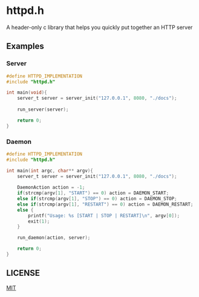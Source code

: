# httpd.h

A header-only c library that helps you quickly put together an HTTP server

## Examples

### Server

```c
#define HTTPD_IMPLEMENTATION
#include "httpd.h"

int main(void){
    server_t server = server_init("127.0.0.1", 8080, "./docs");
    
    run_server(server); 

    return 0;
}
```

### Daemon

```c
#define HTTPD_IMPLEMENTATION
#include "httpd.h"

int main(int argc, char** argv){
    server_t server = server_init("127.0.0.1", 8080, "./docs");
    
    DaemonAction action = -1;
    if(strcmp(argv[1], "START") == 0) action = DAEMON_START;
    else if(strcmp(argv[1], "STOP") == 0) action = DAEMON_STOP;
    else if(strcmp(argv[1], "RESTART") == 0) action = DAEMON_RESTART;
    else {
        printf("Usage: %s [START | STOP | RESTART]\n", argv[0]);
        exit(1);
    }

    run_daemon(action, server);

    return 0;
}
```


## LICENSE

[MIT](./LICENSE)
